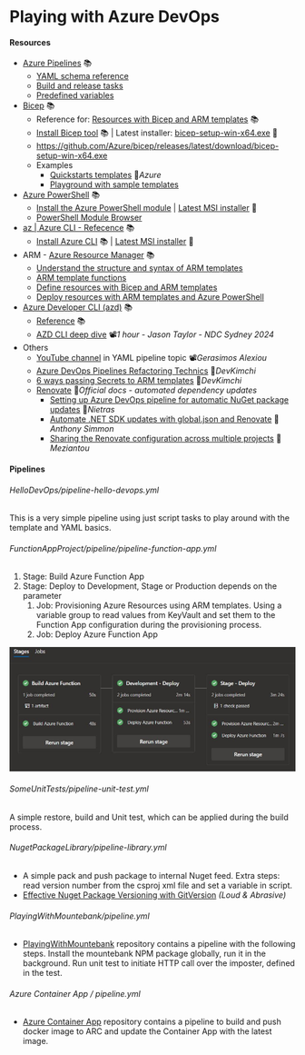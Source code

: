 # Playing with Azure DevOps

#### Resources

- [Azure Pipelines](https://docs.microsoft.com/en-us/azure/devops/pipelines) 📚
  - [YAML schema reference](https://docs.microsoft.com/en-us/azure/devops/pipelines/yaml-schema)
  - [Build and release tasks](https://docs.microsoft.com/en-us/azure/devops/pipelines/tasks)
  - [Predefined variables](https://docs.microsoft.com/en-us/azure/devops/pipelines/build/variables)
- [Bicep](https://learn.microsoft.com/en-us/azure/azure-resource-manager/bicep/overview) 📚
  - Reference for: [Resources with Bicep and ARM templates](https://docs.microsoft.com/en-us/azure/templates) 📚
  - [Install Bicep tool](https://learn.microsoft.com/en-us/azure/azure-resource-manager/bicep/install) 📚 | Latest installer: [bicep-setup-win-x64.exe](https://github.com/Azure/bicep/releases/latest/download/bicep-setup-win-x64.exe) 💾
  - https://github.com/Azure/bicep/releases/latest/download/bicep-setup-win-x64.exe
  - Examples
    - [Quickstarts templates](https://github.com/Azure/azure-quickstart-templates/tree/master/quickstarts) 👤*Azure*
    - [Playground with sample templates](https://bicepdemo.z22.web.core.windows.net)
- [Azure PowerShell](https://docs.microsoft.com/en-us/powershell/azure) 📚
  - [Install the Azure PowerShell module](https://docs.microsoft.com/en-us/powershell/azure/install-az-ps) | [Latest MSI installer](https://github.com/Azure/azure-powershell/releases/latest) 💾
  - [PowerShell Module Browser](https://docs.microsoft.com/en-us/powershell/module)
- [az | Azure CLI - Refecence](https://learn.microsoft.com/en-us/cli/azure/reference-index) 📚
  - [Install Azure CLI](https://learn.microsoft.com/en-us/cli/azure/install-azure-cli-windows) 📚 | [Latest MSI installer](https://aka.ms/installazurecliwindowsx64) 💾
- ARM - [Azure Resource Manager](https://docs.microsoft.com/en-us/azure/azure-resource-manager) 📚
  - [Understand the structure and syntax of ARM templates](https://docs.microsoft.com/en-us/azure/azure-resource-manager/resource-group-authoring-templates)
  - [ARM template functions](https://docs.microsoft.com/en-us/azure/azure-resource-manager/resource-group-template-functions)
  - [Define resources with Bicep and ARM templates](https://docs.microsoft.com/en-us/azure/templates)
  - [Deploy resources with ARM templates and Azure PowerShell](https://docs.microsoft.com/en-us/azure/azure-resource-manager/resource-group-template-deploy)
- [Azure Developer CLI (azd)](https://learn.microsoft.com/en-us/azure/developer/azure-developer-cli) 📚
  - [Reference](https://learn.microsoft.com/en-us/azure/developer/azure-developer-cli/reference) 📚
  - [AZD CLI deep dive](https://youtu.be/OD0_nP9QB6g?t=3173) 📽*1 hour - Jason Taylor - NDC Sydney 2024*
- Others
  - [YouTube channel](https://www.youtube.com/@geralexgr/videos) in YAML pipeline topic 📽*Gerasimos Alexiou*
  - [Azure DevOps Pipelines Refactoring Technics](https://devkimchi.com/2019/09/04/azure-devops-pipelines-refactoring-technics/) 📓*DevKimchi*
  - [6 ways passing Secrets to ARM templates](https://devkimchi.com/2019/04/24/6-ways-passing-secrets-to-arm-templates/) 📓*DevKimchi*
  - [Renovate](https://docs.renovatebot.com) 📓*Official docs - automated dependency updates*
    - [Setting up Azure DevOps pipeline for automatic NuGet package updates](https://nietras.com/2024/07/09/renovate-azure-devops) 📓*Nietras*
    - [Automate .NET SDK updates with global.json and Renovate](https://anthonysimmon.com/automate-dotnet-sdk-updates-global-json-renovate) 📓*Anthony Simmon*
    - [Sharing the Renovate configuration across multiple projects](https://www.meziantou.net/sharing-the-renovate-configuration-across-multiple-projects.htm) 📓*Meziantou*

#### Pipelines

###### HelloDevOps/pipeline-hello-devops.yml

This is a very simple pipeline using just script tasks to play around with the template and YAML basics.

###### FunctionAppProject/pipeline/pipeline-function-app.yml

1. Stage: Build Azure Function App
2. Stage: Deploy to Development, Stage or Production depends on the parameter
   1. Job: Provisioning Azure Resources using ARM templates. Using a variable group to read values from KeyVault and set them to the Function App configuration during the provisioning process.
   2. Job: Deploy Azure Function App

![](https://github.com/19balazs86/AzureDevOps/blob/master/FunctionAppProject/DevOpsPipelineResult.JPG)

###### SomeUnitTests/pipeline-unit-test.yml

A simple restore, build and Unit test, which can be applied during the build process.

###### NugetPackageLibrary/pipeline-library.yml

- A simple pack and push package to internal Nuget feed. Extra steps: read version number from the csproj xml file and set a variable in script.
- [Effective Nuget Package Versioning with GitVersion](http://loudandabrasive.com/effective-nuget-versioning-in-azure-devops) *(Loud & Abrasive)*

###### PlayingWithMountebank/pipeline.yml

- [PlayingWithMountebank](https://github.com/19balazs86/PlayingWithMountebank) repository contains a pipeline with the following steps. Install the mountebank NPM package globally, run it in the background. Run unit test to initiate HTTP call over the imposter, defined in the test.

###### Azure Container App / pipeline.yml

- [Azure Container App](https://github.com/19balazs86/AzureContainerApp) repository contains a pipeline to build and push docker image to ARC and update the Container App with the latest image.